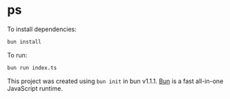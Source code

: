 # ps

To install dependencies:

```bash
bun install
```

To run:

```bash
bun run index.ts
```

This project was created using `bun init` in bun v1.1.1. [Bun](https://bun.sh) is a fast all-in-one JavaScript runtime.
